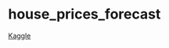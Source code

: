 # house_prices_forecast
[Kaggle](https://www.kaggle.com/c/house-prices-advanced-regression-techniques)
